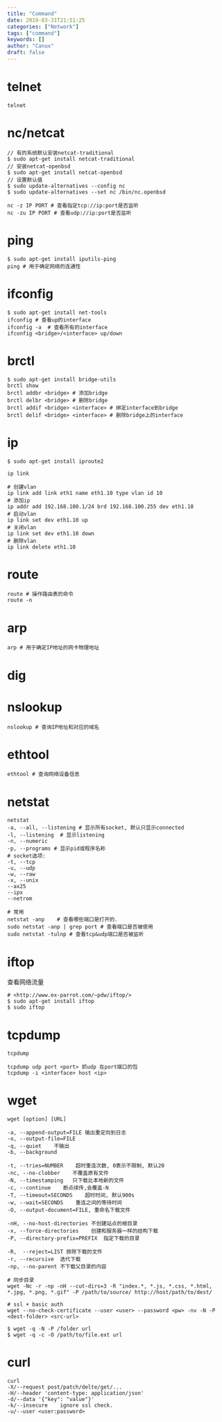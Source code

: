 ```yaml
---
title: "Command"
date: 2019-03-31T21:51:25
categories: ["Network"]
tags: ["command"]
keywords: []
author: "Canux"
draft: false
---
```


# telnet

    telnet

# nc/netcat

    // 有的系统默认安装netcat-traditional
    $ sudo apt-get install netcat-traditional 
    // 安装netcat-openbsd
    $ sudo apt-get install netcat-openbsd
    // 设置默认值
    $ sudo update-alternatives --config nc
    $ sudo update-alternatives --set nc /bin/nc.openbsd

    nc -z IP PORT # 查看指定tcp://ip:port是否监听
    nc -zu IP PORT # 查看udp://ip:port是否监听

# ping

    $ sudo apt-get install iputils-ping
    ping # 用于确定网络的连通性

# ifconfig

    $ sudo apt-get install net-tools
    ifconfig # 查看up的interface
    ifconfig -a  # 查看所有的interface
    ifconfig <bridge>/<interface> up/down

# brctl

    $ sudo apt-get install bridge-utils
    brctl show
    brctl addbr <bridge> # 添加bridge
    brctl delbr <bridge> # 删除bridge
    brctl addif <bridge> <interface> # 绑定interface到bridge
    brctl delif <bridge> <interface> # 删除bridge上的interface

# ip

    $ sudo apt-get install iproute2

    ip link

    # 创建vlan
    ip link add link eth1 name eth1.10 type vlan id 10
    # 添加ip
    ip addr add 192.168.100.1/24 brd 192.168.100.255 dev eth1.10
    # 启动vlan
    ip link set dev eth1.10 up
    # 关闭vlan
    ip link set dev eth1.10 down
    # 删除vlan
    ip link delete eth1.10

# route

    route # 操作路由表的命令
    route -n

# arp

    arp # 用于确定IP地址的网卡物理地址

# dig

# nslookup

    nslookup # 查询IP地址和对应的域名

# ethtool

    ethtool # 查询网络设备信息

# netstat

    netstat
    -a, --all, --listening # 显示所有socket, 默认只显示connected
    -l, --listening  # 显示listening
    -n, --numeric
    -p, --programs # 显示pid或程序名称
    # socket选项:
    -t, --tcp
    -u, --udp
    -w, --raw
    -x, --unix
    --ax25
    --ipx
    --netrom

    # 常用
    netstat -anp    # 查看哪些端口是打开的．
    sudo netstat -anp | grep port # 查看端口是否被使用
    sudo netstat -tulnp # 查看tcp&udp端口是否被监听

# iftop

查看网络流量

    # <http://www.ex-parrot.com/~pdw/iftop/>
    $ sudo apt-get install iftop
    $ sudo iftop

# tcpdump

    tcpdump

    tcpdump udp port <port> 抓udp 在port端口的包
    tcpdump -i <interface> host <ip>

# wget

    wget [option] [URL]

    -a, --append-output=FILE 输出重定向到日志
    -o, --output-file=FILE
    -q, --quiet    不输出
    -b, --background

    -t, --tries=NUMBER    超时重连次数, 0表示不限制, 默认20
    -nc, --no-clobber    不覆盖原有文件
    -N, --timestamping   只下载比本地新的文件
    -c, --continue    断点续传,会覆盖-N
    -T, --timeout=SECONDS    超时时间, 默认900s
    -w, --wait=SECONDS    重连之间的等待时间
    -O, --output-document=FILE, 重命名下载文件

    -nH, --no-host-directories 不创建站点的根目录
    -x, --force-directories    创建和服务器一样的结构下载
    -P, --directory-prefix=PREFIX  指定下载的目录

    -R,  --reject=LIST 排除下载的文件
    -r, --recursive  迭代下载
    -np, --no-parent 不下载父目录的内容

    # 同步目录
    wget -Nc -r -np -nH --cut-dirs=3 -R "index.*, *.js, *.css, *.html, *.jpg, *.png, *.gif" -P /path/to/source/ http://host/path/to/dest/

    # ssl + basic auth
    wget --no-check-certificate --user <user> --password <pw> -nv -N -P <dest-folder> <src-url>

    $ wget -q -N -P /folder url
    $ wget -q -c -O /path/to/file.ext url

# curl

    curl
    -X/--request post/patch/delte/get/...
    -H/--header 'content-type: application/json'
    -d/--data '{"key": "value"}'
    -k/--insecure    ignore ssl check.
    -u/--user <user:password>
